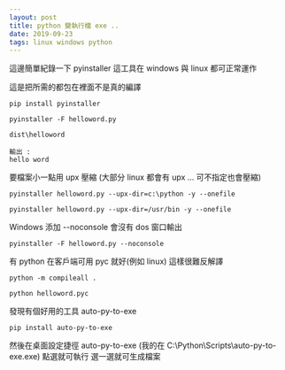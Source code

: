 ```yaml
---
layout: post
title: python 變執行檔 exe ..
date: 2019-09-23
tags: linux windows python
---
```


這邊簡單紀錄一下 pyinstaller 這工具在 windows 與 linux 都可正常運作

這是把所需的都包在裡面不是真的編譯

```
pip install pyinstaller

pyinstaller -F helloword.py

dist\helloword

輸出 : 
hello word

```

要檔案小一點用 upx 壓縮 (大部分 linux 都會有 upx ... 可不指定也會壓縮)
```
pyinstaller helloword.py --upx-dir=c:\python -y --onefile

pyinstaller helloword.py --upx-dir=/usr/bin -y --onefile
```

Windows 添加  --noconsole 會沒有 dos 窗口輸出

```
pyinstaller -F helloword.py --noconsole
```

有 python 在客戶端可用 pyc 就好(例如 linux) 這樣很難反解譯
```
python -m compileall .

python helloword.pyc
```
發現有個好用的工具 auto-py-to-exe
```
pip install auto-py-to-exe
```
然後在桌面設定捷徑 auto-py-to-exe 
(我的在 C:\Python\Scripts\auto-py-to-exe.exe)
點選就可執行
選一選就可生成檔案

